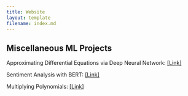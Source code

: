 ```yaml
---
title: Website
layout: template
filename: index.md
---
```


## Miscellaneous ML Projects

Approximating Differential Equations via Deep Neural Network: <a href="https://github.com/Dahoas/DeepGalerkinMethod">[Link]</a>

Sentiment Analysis with BERT: <a href="https://colab.research.google.com/drive/1y4rzHy5Wt8PC4FoNa-UsDRscOj2QAUH8?usp=sharing">[Link]</a>

Multiplying Polynomials: <a href="https://github.com/Dahoas/Notes/tree/master/Fall%202021/Research/tests/polynomial">[Link]</a>

<br/>
